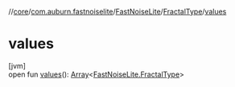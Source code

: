 //[core](../../../../index.md)/[com.auburn.fastnoiselite](../../index.md)/[FastNoiseLite](../index.md)/[FractalType](index.md)/[values](values.md)

# values

[jvm]\
open fun [values](values.md)(): [Array](https://kotlinlang.org/api/latest/jvm/stdlib/kotlin/-array/index.html)&lt;[FastNoiseLite.FractalType](index.md)&gt;

